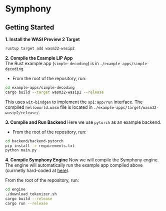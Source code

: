 # Symphony

## Getting Started

**1. Install the WASI Preview 2 Target**
```bash
rustup target add wasm32-wasip2
```

**2. Compile the Example LIP App**  
The Rust example app (`simple-decoding`) is in `./example-apps/simple-decoding`. 
- From the root of the repository, run:
```bash
cd example-apps/simple-decoding
cargo build --target wasm32-wasip2 --release
```
This uses `wit-bindgen` to implement the `spi:app/run` interface. The compiled `helloworld.wasm` file is located in `./example-apps/target/wasm32-wasip2/release/`.

**3. Compile and Run Backend**
Here we use `pytorch` as an example backend.
- From the root of the repository, run:
```bash
cd backend/backend-pytorch
pip install -r requirements.txt
python main.py
```

**4. Compile Symphony Engine**
Now we will compile the Symphony engine. The engine will automatically run the example app compiled above (currnetly hard-coded at [here](https://github.com/symphony-project/symphony/blob/d0193f224c0f98a029a3356b2f83344992367740/engine/src/main.rs#L90)).

From the root of the repository, run:
```bash
cd engine
./download_tokenizer.sh
cargo build --release
cargo run --release
```
